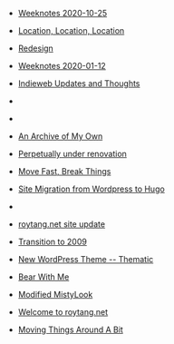 
- [Weeknotes 2020-10-25](/2020/10/weeknotes-2020-10-25/)

- [Location, Location, Location](/2020/05/location-location-location/)

- [Redesign](/2020/02/redesign/)

- [Weeknotes 2020-01-12](/2020/01/weeknotes-2020-01-12/)

- [Indieweb Updates and Thoughts](/2019/11/indieweb/)

- [](/2019/11/removed-webfont/)

- [](/2019/10/switch-stream-to-frontend/)

- [An Archive of My Own](/2019/10/archive-of-my-own/)

- [Perpetually under renovation](/2019/08/perpetually-under-renovation/)

- [Move Fast, Break Things](/2019/07/move-fast-break-things/)

- [Site Migration from Wordpress to Hugo](/2018/11/site-migration-from-wordpress-to-hugo/)

- [](/2018/11/site-theme/)

- [roytang.net site update](/2008/12/roytang-net-site-update/)

- [Transition to 2009](/2008/12/transition-to-2009/)

- [New WordPress Theme -- Thematic](/2008/07/new-wordpress-theme-thematic/)

- [Bear With Me](/2008/05/bear-with-me/)

- [Modified MistyLook](/2007/01/modified-mistylook/)

- [Welcome to roytang.net](/2006/02/welcome-to-roytang-net/)

- [Moving Things Around A Bit](/2005/12/moving-things-around-a-bit/)
